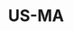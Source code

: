 ---
post_id:    2019-US-MA
title:      US-MA
images:
  - ext:    00.jpg
    width:  2400
    height: 1802
    meta:   Cape Cod, MA
---